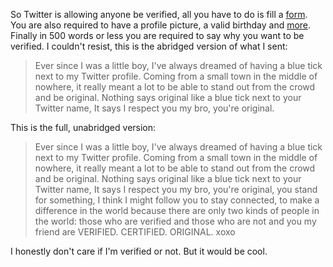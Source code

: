 So Twitter is allowing anyone be verified, all you have to do is fill a [form](https://verification.twitter.com/welcome). You are also required to have a profile picture, a valid birthday and [more](https://support.twitter.com/articles/20174631). Finally in 500 words or less you are required to say why you want to be verified. I couldn't resist, this is the abridged version of what I sent:

> Ever since I was a little boy, I've always dreamed of having a blue tick next to my Twitter profile. Coming from a small town in the middle of nowhere, it really meant a lot to be able to stand out from the crowd and be original. Nothing says original like a blue tick next to your Twitter name, It says I respect you my bro, you're original.

This is the full, unabridged version:

> Ever since I was a little boy, I've always dreamed of having a blue tick next to my Twitter profile. Coming from a small town in the middle of nowhere, it really meant a lot to be able to stand out from the crowd and be original. Nothing says original like a blue tick next to your Twitter name, It says I respect you my bro, you're original, you stand for something, I think I might follow you to stay connected, to make a difference in the world because there are only two kinds of people in the world: those who are verified and those who are not and you my friend are VERIFIED. CERTIFIED. ORIGINAL. xoxo

I honestly don't care if I'm verified or not. But it would be cool.
